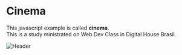 # Cinema

<p> This javascript example is called <b>cinema</b>. <br> This is a study ministrated on Web Dev Class in Digital House Brasil.</p>

![Header](https://media4.giphy.com/media/3o7rc0qU6m5hneMsuc/giphy.gif)
